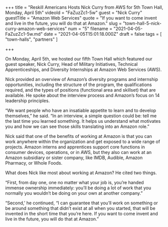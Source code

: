 +++
title = "Reskill Americans Hosts Nick Curry from AWS for 5th Town Hall, Monday, April 5th"
videoId = "FaZuzZc1-5w"
guest = "Nick Curry"
guestTitle = "Amazon Web Services"
quote = "If you want to come invent and live in the future, you will do that at Amazon."
slug = "town-hall-5-nick-curry-amazon-web-services"
num = "5"
filename = "2021-04-05-FaZuzZc1-5w.md"
date = "2021-04-05T15:01:18.000Z"
draft = false
tags = [ "town-halls", "partners" ]

+++

On Monday, April 5th, we hosted our fifth Town Hall which featured our guest speaker, Nick Curry, Head of Military Initiatives, Technical Apprenticeships, and Diversity Internships at Amazon Web Services (AWS).  

Nick provided an overview of Amazon’s diversity programs and internship opportunities, including the structure of the program, the qualifications required, and the types of positions (functional area and skillset) that are available.  He spoke about the interview process and Amazon’s focus on 14 leadership principles.  

“We want people who have an insatiable appetite to learn and to develop themselves,” he said. “In an interview, a simple question could be: tell me the last time you learned something. It helps us understand what motivates you and how we can see those skills translating into an Amazon role.” 

Nick said that one of the benefits of working at Amazon is that you can work anywhere within the organization and get exposed to a wide range of projects. Amazon interns and apprentices support core functions in consumer devices, operations, or in AWS, but they also can work at an Amazon subsidiary or sister company, like IMDB, Audible, Amazon Pharmacy, or Whole Foods. 

What does Nick like most about working at Amazon? He cited two things. 

“First, from day one, one no matter what your job is, you’re handed immense ownership immediately: you’ll be doing a lot of work that you normally you wouldn’t be doing on your own at another company.” 

“Second,’ he continued, “I can guarantee that you’ll work on something or be around something that didn’t exist at all when you started, that will be invented in the short time that you’re here. If you want to come invent and live in the future, you will do that at Amazon.”

